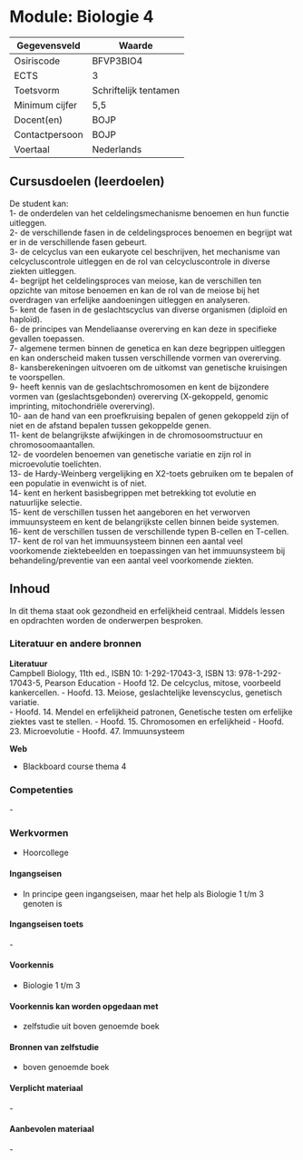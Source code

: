 # Module: Biologie 4

| Gegevensveld  | Waarde |
| ------------- | ------------- |
| Osiriscode  | BFVP3BIO4  |
| ECTS  | 3 |
| Toetsvorm  | Schriftelijk tentamen |
| Minimum cijfer  | 5,5 |
| Docent(en)  | BOJP |
| Contactpersoon  | BOJP |
| Voertaal  | Nederlands |

## Cursusdoelen (leerdoelen)

De student kan:   
1- de onderdelen van het celdelingsmechanisme benoemen en hun functie uitleggen.  
2- de verschillende fasen in de celdelingsproces benoemen en begrijpt wat er in de verschillende fasen gebeurt.  
3- de celcyclus van een eukaryote cel beschrijven, het mechanisme van celcycluscontrole uitleggen en de rol van celcycluscontrole in diverse ziekten uitleggen.   
4- begrijpt het celdelingsproces van meiose, kan de verschillen ten opzichte van mitose benoemen en kan de rol van de meiose bij het overdragen van erfelijke aandoeningen uitleggen en analyseren.  
5- kent de fasen in de geslachtscyclus van diverse organismen (diploïd en haploïd).  
6- de principes van Mendeliaanse overerving en kan deze in specifieke gevallen toepassen.   
7- algemene termen binnen de genetica en kan deze begrippen uitleggen en kan onderscheid maken tussen verschillende vormen van overerving.  
8- kansberekeningen uitvoeren om de uitkomst van genetische kruisingen te voorspellen.   
9- heeft kennis van de geslachtschromosomen en kent de bijzondere vormen van (geslachtsgebonden) overerving (X-gekoppeld, genomic imprinting, mitochondriële overerving).   
10- aan de hand van een proefkruising bepalen of genen gekoppeld zijn of niet en de afstand bepalen tussen gekoppelde genen.   
11- kent de belangrijkste afwijkingen in de chromosoomstructuur en chromosoomaantallen.   
12- de voordelen benoemen van genetische variatie en zijn rol in microevolutie toelichten.  
13- de Hardy-Weinberg vergelijking en Χ2-toets gebruiken om te bepalen of een populatie in evenwicht is of niet.  
14- kent en herkent basisbegrippen met betrekking tot evolutie en natuurlijke selectie.   
15- kent de verschillen tussen het aangeboren en het verworven immuunsysteem en kent de belangrijkste cellen binnen beide systemen.   
16- kent de verschillen tussen de verschillende typen B-cellen en T-cellen.  
17- kent de rol van het immuunsysteem binnen een aantal veel voorkomende ziektebeelden en toepassingen van het immuunsysteem bij behandeling/preventie van een aantal veel voorkomende ziekten.  

## Inhoud

In dit thema staat ook  gezondheid en erfelijkheid centraal.  Middels lessen en opdrachten worden de onderwerpen besproken. 

### Literatuur en andere bronnen

**Literatuur**  
Campbell Biology, 11th ed., ISBN 10: 1-292-17043-3, ISBN 13: 978-1-292-17043-5, Pearson Education
    - Hoofd 12. De celcyclus, mitose, voorbeeld kankercellen. 
    - Hoofd. 13. Meiose, geslachtelijke levenscyclus, genetisch variatie.  
    - Hoofd. 14. Mendel en erfelijkheid patronen, Genetische testen om  erfelijke ziektes vast te stellen. 
    - Hoofd. 15. Chromosomen en erfelijkheid 
    - Hoofd. 23. Microevolutie 
    - Hoofd. 47. Immuunsysteem


**Web**
- Blackboard course thema 4

### Competenties
\-

### Werkvormen  
- Hoorcollege

#### Ingangseisen 
- In principe geen ingangseisen, maar het help als Biologie 1 t/m 3 genoten is

#### Ingangseisen toets
\- 

#### Voorkennis
- Biologie 1 t/m 3

#### Voorkennis kan worden opgedaan met
- zelfstudie uit boven genoemde boek

#### Bronnen van zelfstudie
- boven genoemde boek

#### Verplicht materiaal
\-

#### Aanbevolen materiaal
\-


